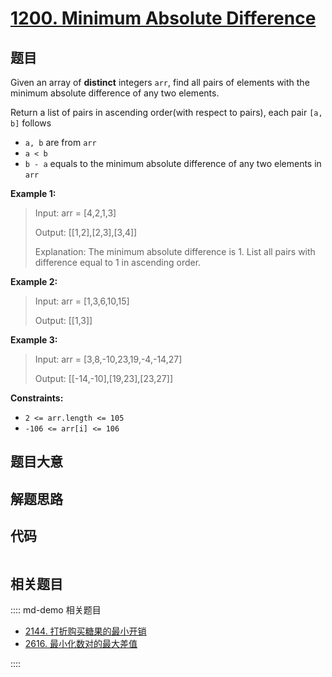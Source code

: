 # [1200. Minimum Absolute Difference](https://leetcode.com/problems/minimum-absolute-difference)

## 题目

Given an array of **distinct** integers `arr`, find all pairs of elements with
the minimum absolute difference of any two elements.

Return a list of pairs in ascending order(with respect to pairs), each pair
`[a, b]` follows

  * `a, b` are from `arr`
  * `a < b`
  * `b - a` equals to the minimum absolute difference of any two elements in `arr`



**Example 1:**

> Input: arr = [4,2,1,3]
> 
> Output: [[1,2],[2,3],[3,4]]
> 
> Explanation: The minimum absolute difference is 1. List all pairs with difference equal to 1 in ascending order.

**Example 2:**

> Input: arr = [1,3,6,10,15]
> 
> Output: [[1,3]]

**Example 3:**

> Input: arr = [3,8,-10,23,19,-4,-14,27]
> 
> Output: [[-14,-10],[19,23],[23,27]]

**Constraints:**

  * `2 <= arr.length <= 105`
  * `-106 <= arr[i] <= 106`


## 题目大意

## 解题思路

## 代码

```javascript

```

## 相关题目

:::: md-demo 相关题目
- [2144. 打折购买糖果的最小开销](https://leetcode.com/problems/minimum-cost-of-buying-candies-with-discount)
- [2616. 最小化数对的最大差值](https://leetcode.com/problems/minimize-the-maximum-difference-of-pairs)

::::
